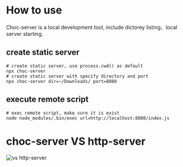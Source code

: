 # How to use
Choc-server is a local development tool, include dictorey listing、local server starting.
## create static server
```
# create static server, use process.cwd() as default
npx choc-server
# create static server with specify directory and port
npx choc-server dir=~/Downloads/ port=8080
```

## execute remote script
```
# exec remote script, make sure it is exist
node node_modules/.bin/exec url=http://localhost:8080/index.js
```

# choc-server VS http-server
<img alt="vs http-server" src="https://qiyukf.nosdn.127.net/urchin/screen.jpg" />
